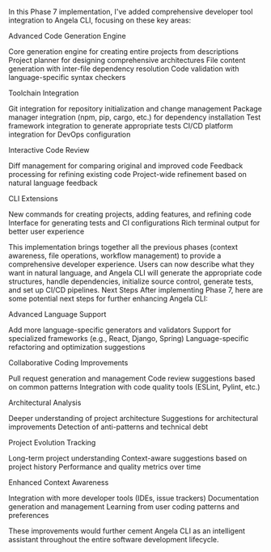 In this Phase 7 implementation, I've added comprehensive developer tool integration to Angela CLI, focusing on these key areas:

Advanced Code Generation Engine

Core generation engine for creating entire projects from descriptions
Project planner for designing comprehensive architectures
File content generation with inter-file dependency resolution
Code validation with language-specific syntax checkers


Toolchain Integration

Git integration for repository initialization and change management
Package manager integration (npm, pip, cargo, etc.) for dependency installation
Test framework integration to generate appropriate tests
CI/CD platform integration for DevOps configuration


Interactive Code Review

Diff management for comparing original and improved code
Feedback processing for refining existing code
Project-wide refinement based on natural language feedback


CLI Extensions

New commands for creating projects, adding features, and refining code
Interface for generating tests and CI configurations
Rich terminal output for better user experience



This implementation brings together all the previous phases (context awareness, file operations, workflow management) to provide a comprehensive developer experience. Users can now describe what they want in natural language, and Angela CLI will generate the appropriate code structures, handle dependencies, initialize source control, generate tests, and set up CI/CD pipelines.
Next Steps
After implementing Phase 7, here are some potential next steps for further enhancing Angela CLI:

Advanced Language Support

Add more language-specific generators and validators
Support for specialized frameworks (e.g., React, Django, Spring)
Language-specific refactoring and optimization suggestions


Collaborative Coding Improvements

Pull request generation and management
Code review suggestions based on common patterns
Integration with code quality tools (ESLint, Pylint, etc.)


Architectural Analysis

Deeper understanding of project architecture
Suggestions for architectural improvements
Detection of anti-patterns and technical debt


Project Evolution Tracking

Long-term project understanding
Context-aware suggestions based on project history
Performance and quality metrics over time


Enhanced Context Awareness

Integration with more developer tools (IDEs, issue trackers)
Documentation generation and management
Learning from user coding patterns and preferences



These improvements would further cement Angela CLI as an intelligent assistant throughout the entire software development lifecycle.

